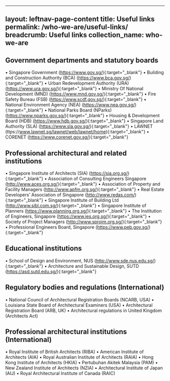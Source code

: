 
---
layout: leftnav-page-content
title: Useful links
permalink: /who-we-are/useful-links/
breadcrumb: Useful links 
collection_name: who-we-are
---

## Government departments and statutory boards ##
•	Singapore Government (https://www.gov.sg/){:target="_blank"}
•	Building and Construction Authority (BCA) (https://www.bca.gov.sg/){:target="_blank"}
•	Urban Redevelopment Authority (URA) (https://www.ura.gov.sg/){:target="_blank"}
•	Ministry Of National Development (MND) (https://www.mnd.gov.sg/){:target="_blank"}
•	Fire Safety Bureau (FSB) (https://www.scdf.gov.sg/){:target="_blank"} 
•	National Environment Agency (NEA) (https://www.nea.gov.sg/){:target="_blank"}
•	National Parks Board (NParks) (https://www.nparks.gov.sg/){:target="_blank"}
•	Housing & Development Board (HDB) (https://www.hdb.gov.sg/){:target="_blank"} 
•	Singapore Land Authority (SLA) (https://www.sla.gov.sg/){:target="_blank"} 
•	LAWNET (ttps://www.lawnet.sg/lawnet/web/lawnet/home){:target="_blank"}
•	CORENET (https://www.corenet.gov.sg/){:target="_blank"}
 
## Professional architectural and related institutions ##
•	Singapore Institute of Architects (SIA) (https://sia.org.sg/){:target="_blank"}
•	Association of Consulting Engineers Singapore (http://www.aces.org.sg/){:target="_blank"}
•	Association of Property and Facility Managers (http://www.apfm.org.sg/){:target="_blank"}
•	Real Estate Developers’ Association of Singapore (http://www.redas.com/){:target="_blank"}
•	Singapore Institute of Building Ltd (http://www.sibl.com.sg/){:target="_blank"}
•	Singapore Institute of Planners (https://www.planning.org.sg/){:target="_blank"}
•	The Institution of Engineers, Singapore (https://www.ies.org.sg/){:target="_blank"}
•	Society of Project Managers (http://www.sprojm.org.sg/){:target="_blank"}
•	Professional Engineers Board, Singapore (https://www.peb.gov.sg/){:target="_blank"} 
 
## Educational institutions ##
•	School of Design and Environment, NUS (http://www.sde.nus.edu.sg/){:target="_blank"} 
•	Architecture and Sustainable Design, SUTD (https://asd.sutd.edu.sg/){:target="_blank"}
 
## Regulatory bodies and regulations (International) ##
•	National Council of Architectural Registration Boards (NCARB, USA)
•	Louisiana State Board of Architectural Examiners (USA)
•	Architectural Registration Board (ARB, UK)
•	Architectural regulations in United Kingdom (Architects Act)
 
## Professional architectural institutions (International) ##
•	Royal Institute of British Architects (RIBA)
•	American Institute of Architects (AIA)
•	Royal Australian Institute of Architects (RAIA)
•	Hong Kong Institute of Architects (HKIA)
•	Pertubuhan Akitek Malaysia (PAM)
•	New Zealand Institute of Architects (NZIA)
•	Architectural Institute of Japan (AIJ)
•	Royal Architectural Institute of Canada (RAIC)

